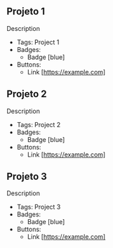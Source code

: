 ## Projeto 1
Description
- Tags: Project 1
- Badges:
  - Badge [blue]
- Buttons:
  - Link [https://example.com]

## Projeto 2
Description
- Tags: Project 2
- Badges:
  - Badge [blue]
- Buttons:
  - Link [https://example.com]

## Projeto 3
Description
- Tags: Project 3
- Badges:
  - Badge [blue]
- Buttons:
  - Link [https://example.com]
